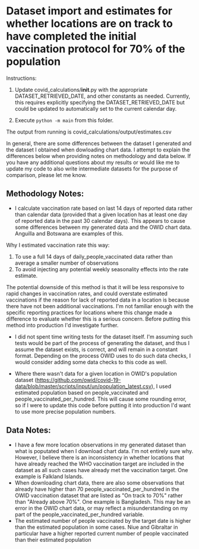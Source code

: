 
# Dataset import and estimates for whether locations are on track to have completed the initial vaccination protocol for 70% of the population 

Instructions:

1. Update covid_calculations/__init__.py with the appropriate DATASET_RETRIEVED_DATE, and other constants as needed. Currently, this requires explicitly specifying the DATASET_RETRIEVED_DATE but could be updated to automatically set to the current calendar day. 

2. Execute `python -m main` from this folder.

The output from running is covid_calculations/output/estimates.csv 

In general, there are some differences between the dataset I generated and the dataset I obtained when dowloading chart data. I attempt to explain the differences below when providing notes on methodology and data below. If you have any additional questions about my results or would like me to update my code to also write intermediate datasets for the purpose of comparison, please let me know. 

## Methodology Notes:
- I calculate vaccination rate based on last 14 days of reported data rather than calendar data (provided that a given location has at least one day of reported data in the past 30 calendar days). This appears to cause some differences between my generated data and the OWID chart data. Anguilla and Botswana are examples of this.

Why I estimated vaccination rate this way:
1. To use a full 14 days of daily_people_vaccinated data rather than average a smaller number of observations
2. To avoid injecting any potential weekly seasonality effects into the rate estimate. 

The potential downside of this method is that it will be less responsive to rapid changes in vaccination rates, and could overstate estimated vaccinations if the reason for lack of reported data in a location is because there have not been additional vaccinations. I'm not familiar enough with the specific reporting practices for locations where this change made a difference to evaluate whether this is a serious concern. Before putting this method into production I'd investigate further. 

- I did not spent time writing tests for the dataset itself. I'm assuming such tests would be part of the process of generating the dataset, and thus I assume the dataset exists, is correct, and will remain in a constant format. Depending on the process OWID uses to do such data checks, I would consider adding some data checks to this code as well.

- Where there wasn't data for a given location in OWID's population dataset (https://github.com/owid/covid-19-data/blob/master/scripts/input/un/population_latest.csv), I used estimated population based on people_vaccinated and people_vaccinated_per_hundred. This will cause some rounding error, so if I were to update this code before putting it into production I'd want to use more precise population numbers.

## Data Notes:
- I have a few more location observations in my generated dataset than what is poputated when I download chart data. I'm not entirely sure why. However, I believe there is an inconsistency in whether locations that have already reached the WHO vaccination target are included in the dataset as all such cases have already met the vaccination target. One example is Falkland Islands.
- When downloading chart data, there are also some observations that already have higher than 70 people_vaccinated_per_hundred in the OWID vaccination dataset that are listed as "On track to 70%" rather than "Already above 70%". One example is Bangladesh. This may be an error in the OWID chart data, or may reflect a misunderstanding on my part of the people_vaccinated_per_hundred variable.
- The estimated number of people vaccinated by the target date is higher than the estimated population in some cases. Niue and Gibraltar in particular have a higher reported current number of people vaccinated than their estimated population





